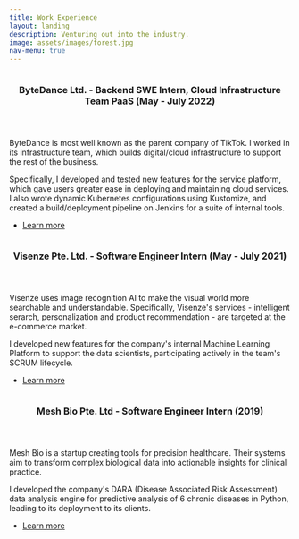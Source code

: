 ```yaml
---
title: Work Experience
layout: landing
description: Venturing out into the industry.
image: assets/images/forest.jpg
nav-menu: true
---
```


<!-- Main -->
<div id="main">

<!-- One
<section id="one">
	<div class="inner">
		<header class="major">
			<h2>Hi, my name is Maxx.</h2>
		</header>
		<p>Hi, my name is Maxx. View my portfolio and list of stuff I've done below!
</p>
	</div>
</section> -->

<!-- Two -->
<section id="two" class="spotlights">
	<section>
		<a href="bytedance.html" class="image">
			<img src="{% link assets/images/bytedance/cover.JPG %}" alt="" data-position="top center" />
		</a>
		<div class="content">
			<div class="inner">
				<header class="major">
					<h3>ByteDance Ltd. - Backend SWE Intern, Cloud Infrastructure Team PaaS (May - July 2022)</h3>
				</header>
				<p>ByteDance is most well known as the parent company of TikTok. I worked in its infrastructure team, which builds digital/cloud infrastructure to support the rest of the business. </p>
				<p>Specifically, I developed and tested new features for the service platform, which gave users greater ease in deploying and maintaining cloud services. I also wrote dynamic Kubernetes configurations using Kustomize, and created a build/deployment pipeline on Jenkins for a suite of internal tools. </p>
				<ul class="actions">
					<li><a href="bytedance.html" class="button">Learn more</a></li>
				</ul>
			</div>
		</div>
	</section>
	<section>
		<a href="visenze.html" class="image">
			<img src="{% link assets/images/visenze.png %}" alt="" data-position="top center" />
		</a>
		<div class="content">
			<div class="inner">
				<header class="major">
					<h3>Visenze Pte. Ltd. - Software Engineer Intern (May - July 2021)</h3>
				</header>
				<p>Visenze uses image recognition AI to make the visual world more searchable and understandable. Specifically, Visenze's services - intelligent serarch, personalization and product recommendation - are targeted at the e-commerce market. </p>
				<p>I developed new features for the company's internal Machine Learning Platform to support the data scientists, participating actively in the team's SCRUM lifecycle. </p>
				<ul class="actions">
					<li><a href="visenze.html" class="button">Learn more</a></li>
				</ul>
			</div>
		</div>
	</section>
	<section>
		<a href="meshBio.html" class="image">
			<img src="{% link assets/images/mesh-logo.png %}" alt="" data-position="center center" />
		</a>
		<div class="content">
			<div class="inner">
				<header class="major">
					<h3>Mesh Bio Pte. Ltd - Software Engineer Intern (2019)</h3>
				</header>
				<p>Mesh Bio is a startup creating tools for precision healthcare. Their systems aim to transform complex biological data into actionable insights for clinical practice. </p>
				<p>I developed the company's DARA (Disease Associated Risk Assessment) data analysis engine for predictive analysis of 6 chronic diseases in Python, leading to its deployment to its clients.</p>
				<ul class="actions">
					<li><a href="meshBio.html" class="button">Learn more</a></li>
				</ul>
			</div>
		</div>
	</section>
	
</section>

<!-- Three
<section id="three">
	<div class="inner">
		<header class="major">
			<h2>Massa libero</h2>
		</header>
		<p>Nullam et orci eu lorem consequat tincidunt vivamus et sagittis libero. Mauris aliquet magna magna sed nunc rhoncus pharetra. Pellentesque condimentum sem. In efficitur ligula tate urna. Maecenas laoreet massa vel lacinia pellentesque lorem ipsum dolor. Nullam et orci eu lorem consequat tincidunt. Vivamus et sagittis libero. Mauris aliquet magna magna sed nunc rhoncus amet pharetra et feugiat tempus.</p>
		<ul class="actions">
			<li><a href="generic.html" class="button next">Get Started</a></li>
		</ul>
	</div>
</section> -->

</div>
